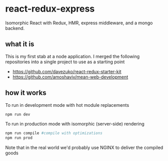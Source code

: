 # react-redux-express
Isomorphic React with Redux, HMR, express middleware, and a mongo backend.

## what it is
This is my first stab at a node application.
I merged the following repositories into a single project to use as a starting point
- https://github.com/davezuko/react-redux-starter-kit
- https://github.com/amoshaviv/mean-web-development

## how it works
To run in development mode with hot module replacements
```bash
npm run dev
```

To run in production mode with isomorphic (server-side) rendering
```bash
npm run compile #compile with optimizations
npm run prod
```

Note that in the real world we'd probably use NGINX to deliver the compiled goods
